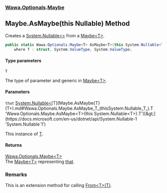### [Wawa.Optionals](Wawa.Optionals.md 'Wawa.Optionals').[Maybe](Maybe.md 'Wawa.Optionals.Maybe')

## Maybe.AsMaybe<T>(this Nullable<T>) Method

Creates a [System.Nullable&lt;&gt;](https://docs.microsoft.com/en-us/dotnet/api/System.Nullable-1 'System.Nullable`1') from a [Maybe&lt;T&gt;](Maybe{T}.md 'Wawa.Optionals.Maybe<T>').

```csharp
public static Wawa.Optionals.Maybe<T> AsMaybe<T>(this System.Nullable<T> that)
    where T : struct, System.ValueType, System.ValueType;
```
#### Type parameters

<a name='Wawa.Optionals.Maybe.AsMaybe_T_(thisSystem.Nullable_T_).T'></a>

`T`

The type of parameter and generic in [Maybe&lt;T&gt;](Maybe{T}.md 'Wawa.Optionals.Maybe<T>').
#### Parameters

<a name='Wawa.Optionals.Maybe.AsMaybe_T_(thisSystem.Nullable_T_).that'></a>

`that` [System.Nullable&lt;](https://docs.microsoft.com/en-us/dotnet/api/System.Nullable-1 'System.Nullable`1')[T](Maybe.AsMaybe{T}(T+).md#Wawa.Optionals.Maybe.AsMaybe_T_(thisSystem.Nullable_T_).T 'Wawa.Optionals.Maybe.AsMaybe<T>(this System.Nullable<T>).T')[&gt;](https://docs.microsoft.com/en-us/dotnet/api/System.Nullable-1 'System.Nullable`1')

This instance of [T](Maybe.AsMaybe{T}(T+).md#Wawa.Optionals.Maybe.AsMaybe_T_(thisSystem.Nullable_T_).T 'Wawa.Optionals.Maybe.AsMaybe<T>(this System.Nullable<T>).T').

#### Returns
[Wawa.Optionals.Maybe&lt;](Maybe{T}.md 'Wawa.Optionals.Maybe<T>')[T](Maybe.AsMaybe{T}(T+).md#Wawa.Optionals.Maybe.AsMaybe_T_(thisSystem.Nullable_T_).T 'Wawa.Optionals.Maybe.AsMaybe<T>(this System.Nullable<T>).T')[&gt;](Maybe{T}.md 'Wawa.Optionals.Maybe<T>')  
The [Maybe&lt;T&gt;](Maybe{T}.md 'Wawa.Optionals.Maybe<T>') representing [that](Maybe.AsMaybe{T}(T+).md#Wawa.Optionals.Maybe.AsMaybe_T_(thisSystem.Nullable_T_).that 'Wawa.Optionals.Maybe.AsMaybe<T>(this System.Nullable<T>).that').

### Remarks
  
This is an extension method for calling [From&lt;T&gt;(T)](Maybe.From{T}(T).md 'Wawa.Optionals.Maybe.From<T>(T)').